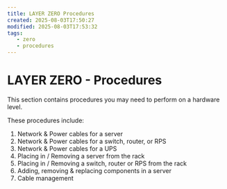 ```yaml
---
title: LAYER ZERO Procedures
created: 2025-08-03T17:50:27
modified: 2025-08-03T17:53:32
tags:
   - zero
   - procedures
---
```


# **LAYER ZERO** - Procedures

This section contains procedures you may need to perform on a hardware level.

These procedures include:

1. Network & Power cables for a server
2. Network & Power cables for a switch, router, or RPS
3. Network & Power cables for a UPS
4. Placing in / Removing a server from the rack
5. Placing in / Removing a switch, router or RPS from the rack
6. Adding, removing & replacing components in a server
7. Cable management
